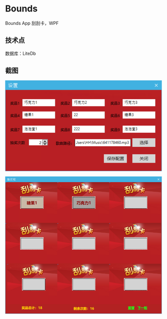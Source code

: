 # Bounds

Bounds App 刮刮卡，WPF

## 技术点

数据库：LiteDb

## 截图

![avatar](/screenshot/01.png)

![avatar](/screenshot/02.png)


